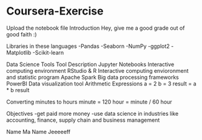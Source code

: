 # Coursera-Exercise
Upload the notebook file 
Introduction
Hey, give me a good grade out of good faith :)

Libraries in these languages
-Pandas -Seaborn -NumPy -ggplot2 -Matplotlib -Scikit-learn

Data Science Tools
Tool	Description
Jupyter Notebooks	Interactive computing environment
RStudio & R	Interactive computing envioronment and statistic program
Apache Spark	Big data processing frameworks
PowerBI	Data visualization tool
Arithmetic Expressions
a = 2 b = 3 result = a * b result

Converting minutes to hours
minute = 120 hour = minute / 60 hour

Objectives
-get paid more money -use data science in industries like accounting, finance, supply chain and business management

Name
Ma Name Jeeeeeff
